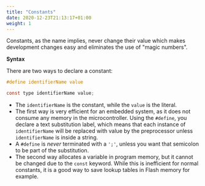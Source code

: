 ```yaml
---
title: "Constants"
date: 2020-12-23T21:13:17+01:00
weight: 1
---
```


Constants, as the name implies, never change their value which makes development changes easy and eliminates the use of "magic numbers".

**Syntax**

There are two ways to declare a constant:

```c
#define identifierName value

const type identifierName value;
```

- The `identifierName` is the constant, while the `value` is the literal.
- The first way is very efficient for an embedded system, as it does not consume any memory in the microcontroller. Using the `#define`, you declare a text substitution label, which means that each instance of `identifierName` will be replaced with value by the preprocessor unless `identifierName` is inside a string.
- A `#define` is *never* terminated with a `';'`, unless you want that semicolon to be part of the substitution.
- The second way allocates a variable in program memory, but it cannot be changed due to the `const` keyword. While this is inefficient for normal constants, it is a good way to save lookup tables in Flash memory for example.